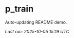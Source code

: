 # p_train

Auto-updating README demo.

<!--START_SECTION:status-->
_Last run: 2025-10-05 15:19 UTC_
<!--END_SECTION:status-->













































































































































































































































































































































































































































































































































































































































































































































































































































































































































































































